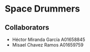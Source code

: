 # Space Drummers

## Collaborators
<ul>
    <li> Héctor Miranda García A01658845
    <li> Misael Chavez Ramos A01659759
</ul>
